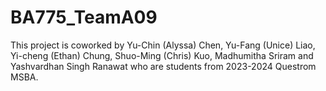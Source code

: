 # BA775_TeamA09
This project is coworked by Yu-Chin (Alyssa) Chen, Yu-Fang (Unice) Liao, Yi-cheng (Ethan) Chung, Shuo-Ming (Chris) Kuo, Madhumitha Sriram and Yashvardhan Singh Ranawat who are students from 2023-2024 Questrom MSBA.
